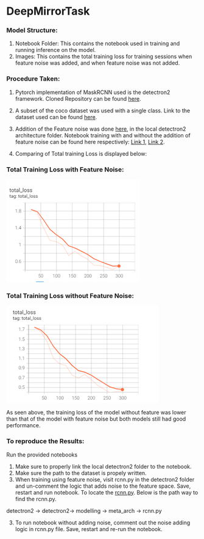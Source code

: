 # DeepMirrorTask

### Model Structure:

1) Notebook Folder: This contains the notebook used in training and running inference on the model.
2) Images: This contains the total training loss for training sessions when feature noise was added, and when feature noise was not added.


### Procedure Taken:

1) Pytorch implementation of MaskRCNN used is the detectron2 framework. Cloned Repository can be found [here](https://drive.google.com/drive/folders/13Rx9_MBTskwU5TsZXGHITu06SNQnqyo6?usp=sharing).

2) A subset of the coco dataset was used with a single class. Link to the dataset used can be found [here](https://drive.google.com/drive/folders/18Tf_K4bwFgPieSTxdP_Jqavv5ZhRWuTX?usp=sharing).

3) Addition of the Feature noise was done [here](https://drive.google.com/file/d/1YNlQWaL1a0UHPEHCXPASzTyORGy6a4HM/view?usp=sharing), in the local detectron2 architecture folder.
Notebook training with and without the addition of feature noise can be found here respectively: [Link 1](https://github.com/kene111/DeepMirrorTask/blob/main/NoteBooks/Deep_Mirror_ML_Task_Feature_Noise.ipynb),
[Link 2](https://github.com/kene111/DeepMirrorTask/blob/main/NoteBooks/Deep_Mirror_ML_Task_No_Feature_Noise.ipynb).

4) Comparing of Total training Loss is displayed below:

###  Total Training Loss with Feature Noise:
![Total Loss - With Feature Noise](images/Training_Loss_Feature_Noise.png)

### Total Training Loss without Feature Noise:
![Total Loss - - Without Feature Noise](images/Training_Loss_No_Feature_Noise.png)

As seen above, the training loss of the model without feature was lower than that of the model with feature noise but both models still had good performance.
### To reproduce the Results:

Run the provided notebooks

1) Make sure to properly link the local detectron2 folder to the notebook.
2) Make sure the path to the dataset is propely written.
3) When training using feature noise, visit rcnn.py in the detectron2 folder and un-comment the logic that adds noise to the feature space. Save, restart and run notebook.
To locate the [rcnn.py](https://drive.google.com/file/d/1YNlQWaL1a0UHPEHCXPASzTyORGy6a4HM/view?usp=sharing). Below is the path way to find the rcnn.py.

detectron2 -> detectron2-> modelling -> meta_arch -> rcnn.py

3) To run notebook without adding noise, comment out the noise adding logic in rcnn.py file. Save, restart and re-run the notebook.
